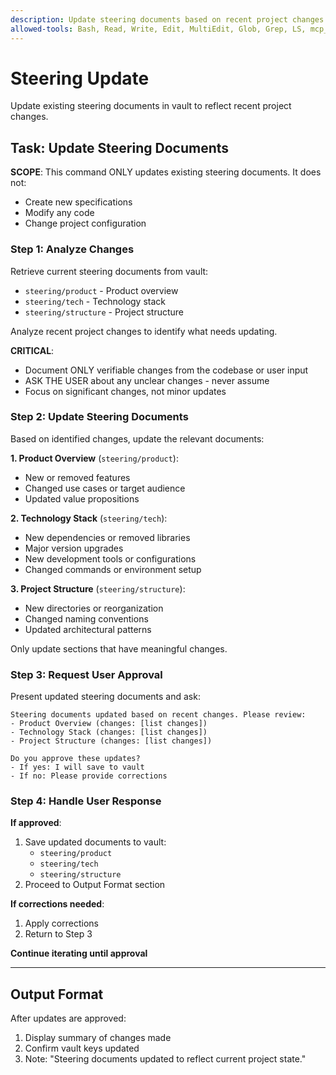 ```yaml
---
description: Update steering documents based on recent project changes
allowed-tools: Bash, Read, Write, Edit, MultiEdit, Glob, Grep, LS, mcp__vault
---
```


# Steering Update

Update existing steering documents in vault to reflect recent project changes.

## Task: Update Steering Documents

**SCOPE**: This command ONLY updates existing steering documents. It does not:

- Create new specifications
- Modify any code
- Change project configuration

### Step 1: Analyze Changes

Retrieve current steering documents from vault:

- `steering/product` - Product overview
- `steering/tech` - Technology stack
- `steering/structure` - Project structure

Analyze recent project changes to identify what needs updating.

**CRITICAL**:

- Document ONLY verifiable changes from the codebase or user input
- ASK THE USER about any unclear changes - never assume
- Focus on significant changes, not minor updates

### Step 2: Update Steering Documents

Based on identified changes, update the relevant documents:

**1. Product Overview** (`steering/product`):

- New or removed features
- Changed use cases or target audience
- Updated value propositions

**2. Technology Stack** (`steering/tech`):

- New dependencies or removed libraries
- Major version upgrades
- New development tools or configurations
- Changed commands or environment setup

**3. Project Structure** (`steering/structure`):

- New directories or reorganization
- Changed naming conventions
- Updated architectural patterns

Only update sections that have meaningful changes.

### Step 3: Request User Approval

Present updated steering documents and ask:

```
Steering documents updated based on recent changes. Please review:
- Product Overview (changes: [list changes])
- Technology Stack (changes: [list changes])
- Project Structure (changes: [list changes])

Do you approve these updates?
- If yes: I will save to vault
- If no: Please provide corrections
```

### Step 4: Handle User Response

**If approved**:

1. Save updated documents to vault:
   - `steering/product`
   - `steering/tech`
   - `steering/structure`
2. Proceed to Output Format section

**If corrections needed**:

1. Apply corrections
2. Return to Step 3

**Continue iterating until approval**

---

## Output Format

After updates are approved:

1. Display summary of changes made
2. Confirm vault keys updated
3. Note: "Steering documents updated to reflect current project state."
